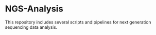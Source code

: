 # NGS-Analysis
This repository includes several scripts and pipelines for next generation sequencing data analysis.
